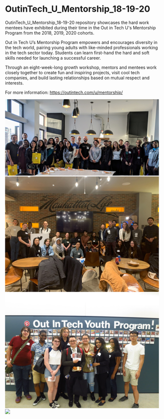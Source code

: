 # OutinTech_U_Mentorship_18-19-20

OutinTech_U_Mentorship_18-19-20 repository showcases the hard work mentees have exhibited during their time in the Out in Tech U's Mentorship Program from the 2018, 2019, 2020 cohorts.

Out in Tech U’s Mentorship Program empowers and encourages diversity in the tech world, pairing young adults with like-minded professionals working in the tech sector today. Students can learn first-hand the hard and soft skills needed for launching a successful career.

Through an eight-week-long growth workshop, mentors and mentees work closely together to create fun and inspiring projects, visit cool tech companies, and build lasting relationships based on mutual respect and interests.

For more information: https://outintech.com/u/mentorship/

![](images/mentorship_one.jpg)
![](images/mentorship_two.jpg)
![](images/mentorship_three.jpg)
![](images/mentorship_four.jpg)
